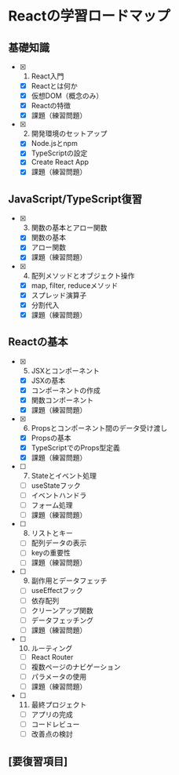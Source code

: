 # Reactの学習ロードマップ

## 基礎知識

- [x] 1. React入門
  - [x] Reactとは何か
  - [x] 仮想DOM（概念のみ）
  - [x] Reactの特徴
  - [x] 課題（練習問題）

- [x] 2. 開発環境のセットアップ
  - [x] Node.jsとnpm
  - [x] TypeScriptの設定
  - [x] Create React App
  - [x] 課題（練習問題）

## JavaScript/TypeScript復習

- [x] 3. 関数の基本とアロー関数
  - [x] 関数の基本
  - [x] アロー関数
  - [x] 課題（練習問題）

- [x] 4. 配列メソッドとオブジェクト操作
  - [x] map, filter, reduceメソッド
  - [x] スプレッド演算子
  - [x] 分割代入
  - [x] 課題（練習問題）

## Reactの基本

- [x] 5. JSXとコンポーネント
  - [x] JSXの基本
  - [x] コンポーネントの作成
  - [x] 関数コンポーネント
  - [x] 課題（練習問題）

- [x] 6. Propsとコンポーネント間のデータ受け渡し
  - [x] Propsの基本
  - [x] TypeScriptでのProps型定義
  - [x] 課題（練習問題）

- [ ] 7. Stateとイベント処理
  - [ ] useStateフック
  - [ ] イベントハンドラ
  - [ ] フォーム処理
  - [ ] 課題（練習問題）

- [ ] 8. リストとキー
  - [ ] 配列データの表示
  - [ ] keyの重要性
  - [ ] 課題（練習問題）

- [ ] 9. 副作用とデータフェッチ
  - [ ] useEffectフック
  - [ ] 依存配列
  - [ ] クリーンアップ関数
  - [ ] データフェッチング
  - [ ] 課題（練習問題）

- [ ] 10. ルーティング
  - [ ] React Router
  - [ ] 複数ページのナビゲーション
  - [ ] パラメータの使用
  - [ ] 課題（練習問題）

- [ ] 11. 最終プロジェクト
  - [ ] アプリの完成
  - [ ] コードレビュー
  - [ ] 改善点の検討

## [要復習項目]
